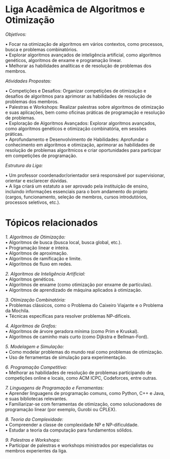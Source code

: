 # Liga Acadêmica de Algoritmos e Otimização

*Objetivos:*  

• Focar na otimização de algoritmos em vários contextos, como processos, busca e problemas combinatórios.  
• Explorar algoritmos avançados de inteligência artificial, como algoritmos genéticos, algoritmos de enxame e programação linear.  
• Melhorar as habilidades analíticas e de resolução de problemas dos membros.  

*Atividades Propostas:*  

• Competições e Desafios: Organizar competições de otimização e desafios de algoritmos para aprimorar as habilidades de resolução de problemas dos membros.  
• Palestras e Workshops: Realizar palestras sobre algoritmos de otimização e suas aplicações, bem como oficinas práticas de programação e resolução de problemas.  
• Exploração de Algoritmos Avançados: Explorar algoritmos avançados, como algoritmos genéticos e otimização combinatória, em sessões práticas.  
• Aprofundamento e Desenvolvimento de Habilidades: Aprofundar o conhecimento em algoritmos e otimização, aprimorar as habilidades de resolução de problemas algorítmicos e criar oportunidades para participar em competições de programação.  

*Estrutura da Liga:*

• Um professor coordenador/orientador será responsável por supervisionar, orientar e esclarecer dúvidas.  
• A liga criará um estatuto a ser aprovado pela instituição de ensino, incluindo informações essenciais para o bom andamento do projeto (cargos, funcionamento, seleção de membros, cursos introdutórios, processos seletivos, etc.).  

# Tópicos relacionados

*1. Algoritmos de Otimização:*  
    • Algoritmos de busca (busca local, busca global, etc.).  
    • Programação linear e inteira.  
    • Algoritmos de aproximação.  
    • Algoritmos de ramificação e limite.  
    • Algoritmos de fluxo em redes.  

*2. Algoritmos de Inteligência Artificial:*  
    • Algoritmos genéticos.  
    • Algoritmos de enxame (como otimização por enxame de partículas).  
    • Algoritmos de aprendizado de máquina aplicados à otimização.  

*3. Otimização Combinatória:*  
    • Problemas clássicos, como o Problema do Caixeiro Viajante e o Problema da Mochila.  
    • Técnicas específicas para resolver problemas NP-difíceis.  
    
*4. Algoritmos de Grafos:*  
    • Algoritmos de árvore geradora mínima (como Prim e Kruskal).  
    • Algoritmos de caminho mais curto (como Dijkstra e Bellman-Ford).  

*5. Modelagem e Simulação:*  
    • Como modelar problemas do mundo real como problemas de otimização.  
    • Uso de ferramentas de simulação para experimentação.  

*6. Programação Competitiva:*  
    • Melhorar as habilidades de resolução de problemas participando de competições online e locais, como ACM ICPC, Codeforces, entre outras.  

*7. Linguagens de Programação e Ferramentas:*  
    • Aprender linguagens de programação comuns, como Python, C++ e Java, e suas bibliotecas relevantes.  
    • Familiarizar-se com ferramentas de otimização, como solucionadores de programação linear (por exemplo, Gurobi ou CPLEX).  

*8. Teoria da Complexidade:*  
    • Compreender a classe de complexidade NP e NP-dificuldade.  
    • Estudar a teoria da computação para fundamentos sólidos.  

*9. Palestras e Workshops:*  
    • Participar de palestras e workshops ministrados por especialistas ou membros experientes da liga.  
